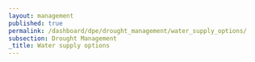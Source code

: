 ```yaml
---
layout: management
published: true
permalink: /dashboard/dpe/drought_management/water_supply_options/
subsection: Drought Management
_title: Water supply options
---
```


